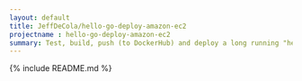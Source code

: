 ```yaml
---
layout: default
title: JeffDeCola/hello-go-deploy-amazon-ec2
projectname : hello-go-deploy-amazon-ec2
summary: Test, build, push (to DockerHub) and deploy a long running "hello-world" Docker Image to amazon web services (aws).
---
```


{% include README.md %}
